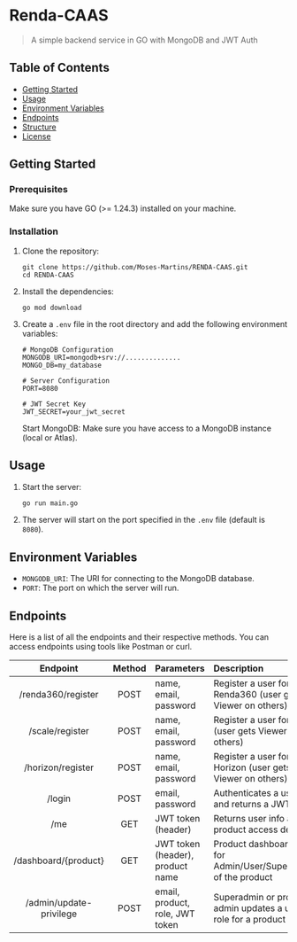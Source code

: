 # Renda-CAAS 
> A simple backend service in GO with MongoDB and JWT Auth

## Table of Contents

- [Getting Started](#getting-started)
- [Usage](#usage)
- [Environment Variables](#environment-variables)
- [Endpoints](#endpoints)
- [Structure](Structure.md)
- [License](LICENSE)
## Getting Started

### Prerequisites

Make sure you have GO (>= 1.24.3) installed on your machine.

### Installation

1. Clone the repository:
    ```properties
    git clone https://github.com/Moses-Martins/RENDA-CAAS.git
    cd RENDA-CAAS
    ```
2. Install the dependencies:
    ```properties
    go mod download
    ```

3. Create a `.env` file in the root directory and add the following environment variables:
    ```properties
    # MongoDB Configuration
    MONGODB_URI=mongodb+srv://..............
    MONGO_DB=my_database
   
    # Server Configuration
    PORT=8080 
    
    # JWT Secret Key
    JWT_SECRET=your_jwt_secret
    ```
    Start MongoDB: Make sure you have access to a MongoDB instance (local or Atlas).
   
## Usage

1. Start the server:
    ```sh
    go run main.go
    ```
2. The server will start on the port specified in the `.env` file (default is `8080`).

## Environment Variables

- `MONGODB_URI`: The URI for connecting to the MongoDB database.
- `PORT`: The port on which the server will run.



## Endpoints

Here is a list of all the endpoints and their respective methods. You can access endpoints using tools like Postman or curl.

| Endpoint | Method | Parameters | Description |
| :------: | :----: | :--------- | :---------- |
| /renda360/register |	POST | name, email, password | Register a user for Renda360 (user gets Viewer on others) |
| /scale/register | POST | name, email, password | Register a user for Scale (user gets Viewer on others) |
| /horizon/register | POST | name, email, password | Register a user for Horizon (user gets Viewer on others) |
| /login | POST | email, password | Authenticates a user and returns a JWT token |
| /me |	GET | JWT token (header) | Returns user info and product access details |
| /dashboard/{product} | GET | JWT token (header), product name | Product dashboard, only for Admin/User/SuperAdmin of the product |
| /admin/update-privilege | POST | email, product, role, JWT token | Superadmin or product admin updates a user's role for a product |
